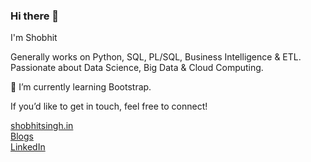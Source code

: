 ### Hi there 👋

I'm Shobhit

Generally works on Python, SQL, PL/SQL, Business Intelligence & ETL. Passionate about Data Science, Big Data & Cloud Computing.<br>

🌱 I’m currently learning Bootstrap.

If you’d like to get in touch, feel free to connect!

[shobhitsingh.in](http://shobhitsingh.in/)<br>
[Blogs](https://bigdataenthusiast.wordpress.com/)<br>
[LinkedIn](https://www.linkedin.com/in/shobhitsinghIN)
<!--
**shobhit-singh/shobhit-singh** is a ✨ _special_ ✨ repository because its `README.md` (this file) appears on your GitHub profile.

Here are some ideas to get you started:

- 🔭 I’m currently working on ...
- 🌱 I’m currently learning ...
- 👯 I’m looking to collaborate on ...
- 🤔 I’m looking for help with ...
- 💬 Ask me about ...
- 📫 How to reach me: ...
- 😄 Pronouns: ...
- ⚡ Fun fact: ...
-->
